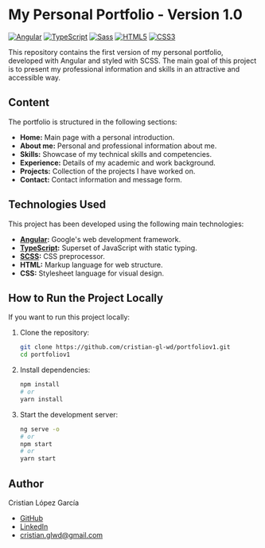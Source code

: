 # My Personal Portfolio - Version 1.0

[![Angular](https://img.shields.io/badge/Angular-%23DD0031.svg?style=for-the-badge&logo=angular&logoColor=white)](https://angular.io/)
[![TypeScript](https://img.shields.io/badge/TypeScript-%23007ACC.svg?style=for-the-badge&logo=angular&logoColor=white)](https://www.typescriptlang.org/)
[![Sass](https://img.shields.io/badge/Sass-%23CC6699.svg?style=for-the-badge&logo=sass&logoColor=white)](https://sass-lang.com/)
[![HTML5](https://img.shields.io/badge/HTML5-%23E34F26.svg?style=for-the-badge&logo=html5&logoColor=white)](https://developer.mozilla.org/es/docs/Web/HTML)
[![CSS3](https://img.shields.io/badge/CSS3-%231572B6.svg?style=for-the-badge&logo=css3&logoColor=white)](https://developer.mozilla.org/es/docs/Web/CSS)

This repository contains the first version of my personal portfolio, developed with Angular and styled with SCSS. The main goal of this project is to present my professional information and skills in an attractive and accessible way.

## Content

The portfolio is structured in the following sections:

-   **Home:** Main page with a personal introduction.
-   **About me:** Personal and professional information about me.
-   **Skills:** Showcase of my technical skills and competencies.
-   **Experience:** Details of my academic and work background.
-   **Projects:** Collection of the projects I have worked on.
-   **Contact:** Contact information and message form.

## Technologies Used

This project has been developed using the following main technologies:

-   **[Angular](https://angular.io/):** Google's web development framework.
-   **[TypeScript](https://www.typescriptlang.org/):** Superset of JavaScript with static typing.
-   **[SCSS](https://sass-lang.com/):** CSS preprocessor.
-   **HTML:** Markup language for web structure.
-   **CSS:** Stylesheet language for visual design.

## How to Run the Project Locally

If you want to run this project locally:

1.  Clone the repository:
    ```bash
    git clone https://github.com/cristian-gl-wd/portfoliov1.git
    cd portfoliov1
    ```
2.  Install dependencies:
    ```bash
    npm install
    # or
    yarn install
    ```
3.  Start the development server:
    ```bash
    ng serve -o
    # or
    npm start
    # or
    yarn start
    ```

## Author

Cristian López García

-   [GitHub](https://github.com/cristian-gl-wd/)
-   [LinkedIn](https://www.linkedin.com/in/cristian-gl-wd/)
-   cristian.glwd@gmail.com